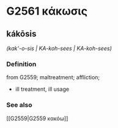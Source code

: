 # G2561 κάκωσις

## kákōsis

_(kak'-o-sis | KA-koh-sees | KA-koh-sees)_

### Definition

from G2559; maltreatment; affliction; 

- ill treatment, ill usage

### See also

[[G2559|G2559 κακόω]]

